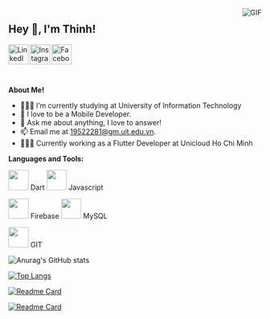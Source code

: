 <img align="right" alt="GIF" src="https://media.giphy.com/media/Cmr1OMJ2FN0B2/giphy.gif" />
<h2 title="hehehe"> Hey 👋, I'm Thinh!</h2>

<a href="https://www.linkedin.com/in/thinhhja2001/">
  <img align="left" alt="LinkedIn" width="40px" src="https://img.icons8.com/color/48/undefined/linkedin-circled--v1.png" />
</a>
<a href="https://www.instagram.com/thinhhja2001/">
  <img align="left" alt="Instagram" width="40px" src="https://img.icons8.com/fluency/48/undefined/instagram-new.png" />
</a>
<a href="https://www.facebook.com/thinhhja2k1/">
  <img align="left" alt="Facebook" width="40px" src="https://img.icons8.com/color/48/undefined/facebook-new.png" />
</a>




<br />
<br />

<br />
<br />
 



**About Me!**

-  🙆🏻‍♂️ I’m currently studying at University of Information Technology
-  🌱 I love to be a Mobile Developer. 
-  💬 Ask me about anything, I love to answer!
-  📫 Email me at [19522281@gm.uit.edu.vn](mailto:19522281@gm.uit.edu.vn).
-  🧑🏻‍💻 Currently working as a Flutter Developer at Unicloud Ho Chi Minh



**Languages and Tools:**  


<code><img height="40" src="https://img.icons8.com/color/48/undefined/dart.png"></code> Dart
<code><img height="40" src="https://img.icons8.com/color/48/undefined/javascript--v1.png"></code> Javascript

<code><img height="40" src="https://img.icons8.com/color/48/undefined/firebase.png"></code> Firebase
<code><img height="40" src="https://img.icons8.com/color/48/undefined/mysql-logo.png"></code> MySQL

<code><img height="40" src="https://img.icons8.com/color/48/undefined/git.png"></code> GIT


![Anurag's GitHub stats](https://github-readme-stats.vercel.app/api?username=thinhhja2001&theme=cobalt&show_icons=true)

[![Top Langs](https://github-readme-stats.vercel.app/api/top-langs/?username=thinhhja2001&theme=cobalt)](https://github.com/anuraghazra/github-readme-stats)

[![Readme Card](https://github-readme-stats.vercel.app/api/pin/?username=thinhhja2001&repo=musix&theme=cobalt)](https://github.com/thinhhja2001/musix)

[![Readme Card](https://github-readme-stats.vercel.app/api/pin/?username=thinhhja2001&repo=learning_english_app&theme=cobalt)](https://github.com/thinhhja2001/learning_english_app)

